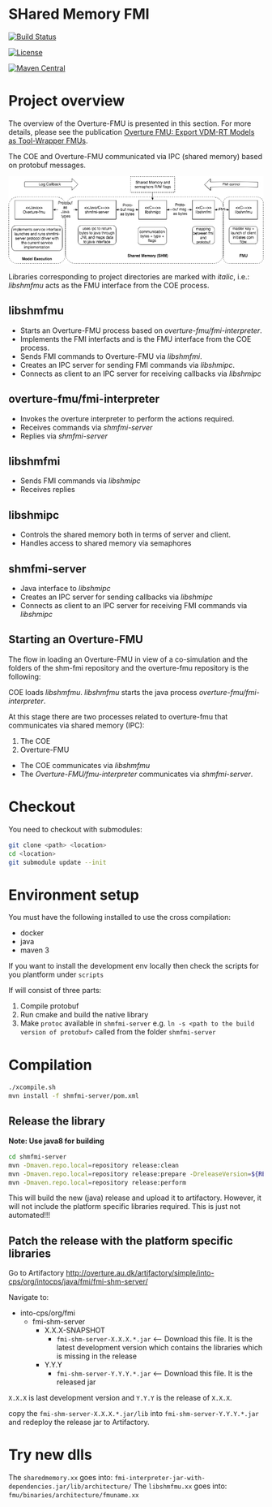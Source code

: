 # SHared Memory FMI

[![Build Status](https://build.overture.au.dk/jenkins/buildStatus/icon?job=overture-development)](https://build.overture.au.dk/jenkins/job$)

[![License](http://img.shields.io/:license-gpl3-blue.svg?style=flat-square)](http://www.gnu.org/licenses/gpl-3.0.html)

[![Maven Central](https://img.shields.io/maven-central/v/org.overturetool/core.svg?label=Maven%20Central)](http://search.maven.org/#search$)

# Project overview

The overview of the Overture-FMU is presented in this section. For more details, please see the publication [Overture FMU: Export VDM-RT Models as
Tool-Wrapper FMUs](https://www.ncl.ac.uk/media/wwwnclacuk/schoolofcomputingscience/files/trs/1524.pdf#section*.9).

The COE and Overture-FMU communicated via IPC (shared memory) based on protobuf messages.

![Overture-FMU Architecture](readme-resources/overturefmu.png)

Libraries corresponding to project directories are marked with *italic*, i.e.:
*libshmfmu* acts as the FMU interface from the COE process.

## libshmfmu
- Starts an Overture-FMU process based on *overture-fmu/fmi-interpreter*.
- Implements the FMI interfacts and is the FMU interface from the COE process.
- Sends FMI commands to Overture-FMU via *libshmfmi*.
- Creates an IPC server for sending FMI commands via *libshmipc*.
- Connects as client to an IPC server for receiving callbacks via *libshmipc*

## overture-fmu/fmi-interpreter
- Invokes the overture interpreter to perform the actions required.
- Receives commands via *shmfmi-server*
- Replies via *shmfmi-server*

## libshmfmi
- Sends FMI commands via *libshmipc*
- Receives replies

## libshmipc
- Controls the shared memory both in terms of server and client.
- Handles access to shared memory via semaphores

## shmfmi-server 
- Java interface to *libshmipc*
- Creates an IPC server for sending callbacks via *libshmipc*
- Connects as client to an IPC server for receiving FMI commands via *libshmipc*

## Starting an Overture-FMU

The flow in loading an Overture-FMU in view of a co-simulation and the folders of the shm-fmi repository and the  overture-fmu repository is the following:

COE loads *libshmfmu*.
*libshmfmu* starts the java process *overture-fmu/fmi-interpreter*.

At this stage there are two processes related to overture-fmu that communicates via shared memory (IPC):
1. The COE
2. Overture-FMU 

- The COE communicates via *libshmfmu*
- The *Overture-FMU/fmu-interpreter* communicates via *shmfmi-server*.


# Checkout 

You need to checkout with submodules:

```bash
git clone <path> <location>
cd <location>
git submodule update --init
```

# Environment setup

You must have the following installed to use the cross compilation:
* docker
* java
* maven 3



If you want to install the development env locally then check the scripts for you plantform under `scripts`

If will consist of three parts:

1. Compile protobuf
2. Run cmake and build the native library
3. Make `protoc` available in `shmfmi-server`
    e.g. `ln -s <path to the build version of protobuf>` called from the folder `shmfmi-server`

# Compilation

```bash
./xcompile.sh 
mvn install -f shmfmi-server/pom.xml
```

## Release the library

**Note: Use java8 for building**


```bash
cd shmfmi-server
mvn -Dmaven.repo.local=repository release:clean
mvn -Dmaven.repo.local=repository release:prepare -DreleaseVersion=${RELEASE_VER} -DdevelopmentVersion=${NEW_DEV_VER}
mvn -Dmaven.repo.local=repository release:perform
```

This will build the new (java) release and upload it to artifactory. However, it will not include the platform specific libraries required. This is just not automated!!!

## Patch the release with the platform specific libraries

Go to Artifactory http://overture.au.dk/artifactory/simple/into-cps/org/intocps/java/fmi/fmi-shm-server/

Navigate to:

* into-cps/org/fmi
   * fmi-shm-server
        * X.X.X-SNAPSHOT
            * `fmi-shm-server-X.X.X.*.jar`   <-- Download this file. It is the latest development version which contains the libraries which is missing in the release
        * Y.Y.Y
            * `fmi-shm-server-Y.Y.Y.*.jar`   <-- Download this file. It is the released jar

`X.X.X` is last development version and `Y.Y.Y` is the release of `X.X.X`.

copy the `fmi-shm-server-X.X.X.*.jar/lib` into `fmi-shm-server-Y.Y.Y.*.jar` and redeploy the release jar to Artifactory.

# Try new dlls
The `sharedmemory.xx` goes into: `fmi-interpreter-jar-with-dependencies.jar/lib/architecture/`
The `libshmfmu.xx` goes into: `fmu/binaries/architecture/fmuname.xx`
